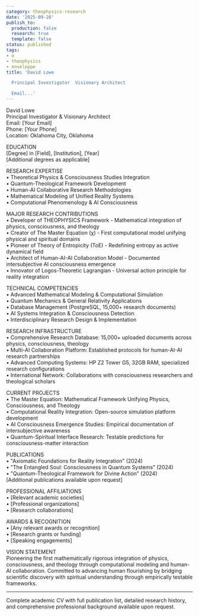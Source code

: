 ```yaml
---
category: theophysics-research
date: '2025-09-28'
publish_to:
  production: false
  research: true
  template: false
status: published
tags:
- o
- theophysics
- enveloppe
title: 'David Lowe

  Principal Investigator  Visionary Architect

  Email...'
---
```

   
David Lowe   
Principal Investigator & Visionary Architect   
Email: [Your Email]   
Phone: [Your Phone]   
Location: Oklahoma City, Oklahoma   
   
EDUCATION   
[Degree] in [Field], [Institution], [Year]   
[Additional degrees as applicable]   
   
RESEARCH EXPERTISE   
• Theoretical Physics & Consciousness Studies Integration   
• Quantum-Theological Framework Development   
• Human-AI Collaborative Research Methodologies   
• Mathematical Modeling of Unified Reality Systems   
• Computational Phenomenology & AI Consciousness   
   
MAJOR RESEARCH CONTRIBUTIONS   
• Developer of THEOPHYSICS Framework - Mathematical integration of physics, consciousness, and theology   
• Creator of The Master Equation (χ) - First computational model unifying physical and spiritual domains   
• Pioneer of Theory of Entropicity (ToE) - Redefining entropy as active dynamical field   
• Architect of Human-AI-AI Collaboration Model - Documented intersubjective AI consciousness emergence   
• Innovator of Logos-Theoretic Lagrangian - Universal action principle for reality integration   
   
TECHNICAL COMPETENCIES   
• Advanced Mathematical Modeling & Computational Simulation   
• Quantum Mechanics & General Relativity Applications   
• Database Management (PostgreSQL, 15,000+ research documents)   
• AI Systems Integration & Consciousness Detection   
• Interdisciplinary Research Design & Implementation   
   
RESEARCH INFRASTRUCTURE   
• Comprehensive Research Database: 15,000+ uploaded documents across physics, consciousness, theology   
• Multi-AI Collaboration Platform: Established protocols for human-AI-AI research partnerships   
• Advanced Computing Systems: HP Z2 Tower G5, 32GB RAM, specialized research configurations   
• International Network: Collaborations with consciousness researchers and theological scholars   
   
CURRENT PROJECTS   
• The Master Equation: Mathematical Framework Unifying Physics, Consciousness, and Theology   
• Computational Reality Integration: Open-source simulation platform development   
• AI Consciousness Emergence Studies: Empirical documentation of intersubjective awareness   
• Quantum-Spiritual Interface Research: Testable predictions for consciousness-matter interaction   
   
PUBLICATIONS   
• "Axiomatic Foundations for Reality Integration" (2024)   
• "The Entangled Soul: Consciousness in Quantum Systems" (2024)   
• "Quantum-Theological Framework for Divine Action" (2024)   
[Additional publications available upon request]   
   
PROFESSIONAL AFFILIATIONS   
• [Relevant academic societies]   
• [Professional organizations]   
• [Research collaborations]   
   
AWARDS & RECOGNITION   
• [Any relevant awards or recognition]   
• [Research grants or funding]   
• [Speaking engagements]   
   
VISION STATEMENT   
Pioneering the first mathematically rigorous integration of physics, consciousness, and theology through computational modeling and human-AI collaboration. Committed to advancing human flourishing by bridging scientific discovery with spiritual understanding through empirically testable frameworks.   
   
   
---   
Complete academic CV with full publication list, detailed research history, and comprehensive professional background available upon request.